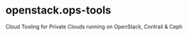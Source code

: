 openstack.ops-tools
===================

Cloud Tooling for Private Clouds running on OpenStack, Contrail & Ceph
